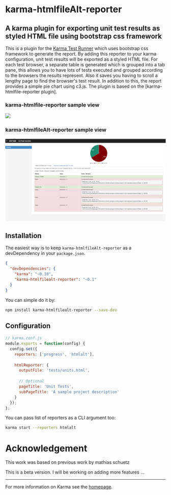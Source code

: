 karma-htmlfileAlt-reporter
=======================

## A karma plugin for exporting unit test results as styled HTML file using bootstrap css framework

This is a plugin for the [Karma Test Runner] which uses bootstrap css framework to generate the report. By adding this reporter to your karma configuration, unit test results will be exported as a styled HTML file. For each test browser, a separate table is generated which is grouped into a tab pane, this allows you to have lots of tests executed and grouped according to the browsers the results represent. Also it saves you having to scroll a lengthy page to find the browser's test result. In addition to this, the report provides a simple pie chart using c3.js. The plugin is  based on the [karma-htmlfile-reporter plugin].


### karma-htmlfile-reporter sample view
<img src="http://matthias-schuetz.github.io/karma-htmlfile-reporter/karma-htmlfile-reporter.png" />

### karma-htmlfileAlt-reporter sample view
<img src="./karma-htmlalt-reporter.png" />

## Installation

The easiest way is to keep `karma-htmlfileAlt-reporter` as a devDependency in your `package.json`.
```json
{
  "devDependencies": {
    "karma": "~0.10",
    "karma-htmlfilealt-reporter": "~0.1"
  }
}
```

You can simple do it by:
```bash
npm install karma-htmlfilealt-reporter --save-dev
```

## Configuration
```js
// karma.conf.js
module.exports = function(config) {
  config.set({
    reporters: ['progress', 'htmlalt'],

    htmlReporter: {
      outputFile: 'tests/units.html',
			
      // Optional
      pageTitle: 'Unit Tests',
      subPageTitle: 'A sample project description'
    }
  });
};
```

You can pass list of reporters as a CLI argument too:
```bash
karma start --reporters htmlalt
```

Acknowledgement
================
This work was based on previous work by mathias schuetz

This is a beta version. I will be working on adding more features ...

----

For more information on Karma see the [homepage].

[Karma Test Runner]: https://github.com/karma-runner/karma
[karma-junit-reporter plugin]: https://github.com/karma-runner/karma-junit-reporter
[homepage]: http://karma-runner.github.com
